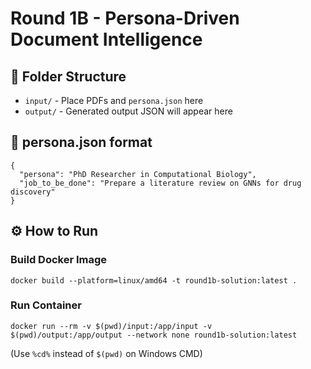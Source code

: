 # Round 1B - Persona-Driven Document Intelligence

## 📁 Folder Structure
- `input/` - Place PDFs and `persona.json` here
- `output/` - Generated output JSON will appear here

## 👤 persona.json format
```
{
  "persona": "PhD Researcher in Computational Biology",
  "job_to_be_done": "Prepare a literature review on GNNs for drug discovery"
}
```

## ⚙️ How to Run

### Build Docker Image
```
docker build --platform=linux/amd64 -t round1b-solution:latest .
```

### Run Container
```
docker run --rm -v $(pwd)/input:/app/input -v $(pwd)/output:/app/output --network none round1b-solution:latest
```

(Use `%cd%` instead of `$(pwd)` on Windows CMD)